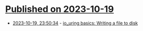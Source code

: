 # [Published on 2023-10-19](index.md)

* [2023-10-19, 23:50:34](https://lobste.rs/s/rimkv3/io_uring_basics_writing_file_disk) - [io_uring basics: Writing a file to disk](https://notes.eatonphil.com/2023-10-19-write-file-to-disk-with-io_uring.html)
